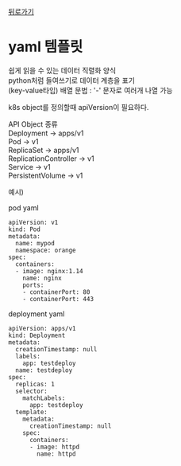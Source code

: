[뒤로가기](../../README.md)<br>

# yaml 템플릿

쉽게 읽을 수 있는 데이터 직렬화 양식<br>
python처럼 들여쓰기로 데이터 계층을 표기<br>
(key-value타입)
배열 문법 : '-' 문자로 여러개 나열 가능

k8s object를 정의할때 apiVersion이 필요하다.

API Object 종류<br>
Deployment -> apps/v1<br>
Pod -> v1<br>
ReplicaSet -> apps/v1<br>
ReplicationController -> v1<br>
Service -> v1<br>
PersistentVolume -> v1

예시)

pod yaml

```
apiVersion: v1
kind: Pod
metadata:
  name: mypod
  namespace: orange
spec:
  containers:
  - image: nginx:1.14
    name: nginx
    ports:
    - containerPort: 80
    - containerPort: 443
```

deployment yaml

```
apiVersion: apps/v1
kind: Deployment
metadata:
  creationTimestamp: null
  labels:
    app: testdeploy
  name: testdeploy
spec:
  replicas: 1
  selector:
    matchLabels:
      app: testdeploy
  template:
    metadata:
      creationTimestamp: null
    spec:
      containers:
      - image: httpd
        name: httpd
```
